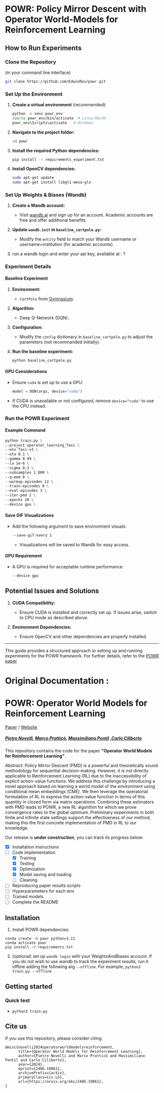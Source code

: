 # POWR: Policy Mirror Descent with Operator World-Models for Reinforcement Learning

## How to Run Experiments

### Clone the Repository
(in your command line interface)
```bash
git clone https://github.com/EdwinRou/powr.git
```

### Set Up the Environment
1. **Create a virtual environment** (recommended):
   ```bash
   python -m venv powr_env
   source powr_env/bin/activate  # Linux/MacOS
   powr_env\Scripts\activate   # Windows
   ```

2. **Navigate to the project folder:**
   ```bash
   cd powr
   ```

3. **Install the required Python dependencies:**
   ```bash
   pip install -r requirements_experiment.txt
   ```

4. **Install OpenCV dependencies:**
   ```bash
   sudo apt-get update
   sudo apt-get install libgl1-mesa-glx
   ```

### Set Up Weights & Biases (Wandb)
1. **Create a Wandb account:**
   - Visit [wandb.ai](https://wandb.ai) and sign up for an account. Academic accounts are free and offer additional benefits.

2. **Update `wandb.init` in `baseline_cartpole.py`:**
   - Modify the `entity` field to match your Wandb username or username+institution (for academic accounts).
3. run a wandb login and enter your api key, available at : ?

### Experiment Details
#### Baseline Experiment
1. **Environment:**
   - `CartPole` from [Gymnasium](https://gymnasium.farama.org/).
2. **Algorithm:**
   - Deep Q-Network (DQN).
3. **Configuration:**
   - Modify the `config` dictionary in `baseline_cartpole.py` to adjust the parameters (not recommanded initially).

4. **Run the baseline experiment:**
   ```bash
   python baseline_cartpole.py
   ```

#### GPU Considerations
- Ensure `cuda` is set up to use a GPU:
  ```python
  model = DQN(args, device="cuda")
  ```
- If CUDA is unavailable or not configured, remove `device="cuda"` to use the CPU instead.

### Run the POWR Experiment
#### Example Command
```bash
python train.py \
--project operator_learning_Taxi \
--env Taxi-v3 \
--eta 0.1 \
--gamma 0.99 \
--la 1e-6 \
--sigma 0.2 \
--subsamples 1_000 \
--q-mem 0 \
--warmup-episodes 12 \
--train-episodes 6 \
--eval-episodes 3 \
--iter-pmd 2 \
--epochs 20 \
--device gpu \
```

#### Save GIF Visualizations
- Add the following argument to save environment visuals:
  ```bash
  --save-gif-every 1
  ```
  - Visualizations will be saved to Wandb for easy access.

#### GPU Requirement
- A GPU is required for acceptable runtime performance.
  ```bash
  --device gpu
  ```

## Potential Issues and Solutions
1. **CUDA Compatibility:**
   - Ensure CUDA is installed and correctly set up. If issues arise, switch to CPU mode as described above.

2. **Environment Dependencies:**
   - Ensure OpenCV and other dependencies are properly installed.

---

This guide provides a structured approach to setting up and running experiments for the POWR framework. For further details, refer to the [POWR paper](https://github.com/CSML-IIT-UCL/powr).




# Original Documentation :
# POWR: Operator World Models for Reinforcement Learning

[Paper](https://arxiv.org/pdf/2406.19861) / [Website](https://csml-iit-ucl.github.io/powr/)

##### [Pietro Novelli](https://scholar.google.com/citations?user=bXlwJucAAAAJ&hl=en), [Marco Pratticò](https://scholar.google.com/citations?user=gC9M9AkAAAAJ&hl=en&oi=ao), [Massimiliano Pontil](https://scholar.google.com/citations?user=lcOacs8AAAAJ&hl=it) ,[Carlo Ciliberto](https://scholar.google.com/citations?user=XUcUAisAAAAJ&hl=it)

This repository contains the code for the paper **"Operator World Models for Reinforcement Learning"**.

*Abstract:* Policy Mirror Descent (PMD) is a powerful and theoretically sound methodology for sequential decision-making. However, it is not directly applicable to Reinforcement Learning (RL) due to the inaccessibility of explicit action-value functions. We address this challenge by introducing a novel approach based on learning a world model of the environment using conditional mean embeddings (CME). We then leverage the operatorial formulation of RL to express the action-value function in terms of this quantity in closed form via matrix operations. Combining these estimators with PMD leads to POWR, a new RL algorithm for which we prove convergence rates to the global optimum. Preliminary experiments in both finite and infinite state settings support the effectiveness of our method, making this the first concrete implementation of PMD in RL to our knowledge.


Our release is **under construction**, you can track its progress below:

- [x] Installation instructions
- [ ] Code implementation
	- [x] Training
	- [x] Testing
	- [x] Optimization
	- [x] Model saving and loading
	- [ ] Cleaning
- [ ] Reproducing paper results scripts
- [ ] Hyperparameters for each env
- [ ] Trained models
- [ ] Complete the README

## Installation

1. Install POWR dependencies:
```
conda create -n powr python=3.11
conda activate powr 
pip install -r requirements.txt
```

2. (optional) set up `wandb login` with your WeightsAndBiases account. If you do not wish to use wandb to track the experiment results, run it offline adding the following arg `--offline`. For example, `python3 train.py --offline`

## Getting started

### Quick test
- `python3 train.py`

## Cite us
If you use this repository, please consider citing
```
@misc{novelli2024operatorworldmodelsreinforcement,
      title={Operator World Models for Reinforcement Learning}, 
      author={Pietro Novelli and Marco Pratticò and Massimiliano Pontil and Carlo Ciliberto},
      year={2024},
      eprint={2406.19861},
      archivePrefix={arXiv},
      primaryClass={cs.LG},
      url={https://arxiv.org/abs/2406.19861}, 
}
```
